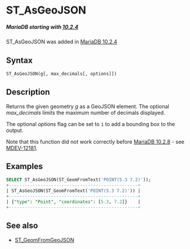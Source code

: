# ST_AsGeoJSON

##### MariaDB starting with [10.2.4](/kb/en/mariadb-1024-release-notes/)

ST_AsGeoJSON was added in [MariaDB 10.2.4](/kb/en/mariadb-1024-release-notes/)

## Syntax

```sql
ST_AsGeoJSON(g[, max_decimals[, options]])
```

## Description

Returns the given geometry <em>g</em> as a GeoJSON element. The optional <em>max_decimals</em> limits the maximum number of decimals displayed.

The optional <em>options</em> flag can be set to `1` to add a bounding box to the output.

Note that this function did not work correctly before [MariaDB 10.2.8](/kb/en/mariadb-1028-release-notes/) - see [MDEV-12181](https://jira.mariadb.org/browse/MDEV-12181).

## Examples

```sql
SELECT ST_AsGeoJSON(ST_GeomFromText('POINT(5.3 7.2)'));
+-------------------------------------------------+
| ST_AsGeoJSON(ST_GeomFromText('POINT(5.3 7.2)')) |
+-------------------------------------------------+
| {"type": "Point", "coordinates": [5.3, 7.2]}    |
+-------------------------------------------------+
```

## See also

- [ST_GeomFromGeoJSON](/sql-statements-structure/geographic-geometric-features/geojson/st_geomfromgeojson/)